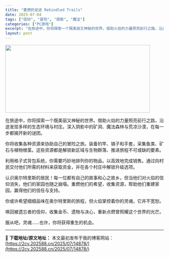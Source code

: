 ```yaml
---
title: "重燃的足迹 Rekindled Trails"
date: 2025-07-04
tags: ["信仰", "冒险", "探索", "魔法"]
categories: ["PC游戏"]
excerpt: "在旅途中，你将探索一个既美丽又神秘的世界。借助火焰的力量照亮前行之路，沿途发现多样的生态环境与村庄。深入阴影中的矿洞、魔法森林与荒凉沙漠，在每一步都揭开新的谜团。 你将收集各种资源来协助自己的冒险之旅。装备钓竿、镐子和手套，采集鱼类、矿石与植物根茎。这些资源都是解锁新区域与生物群落、推进旅程不可或缺&hellip;"
layout: post
---
```


<img class="aligncenter size-full wp-image-14868" src="https://2cy.202588.cn/wp-content/uploads/2025/07/2025070408015070.webp" alt="" width="460" height="215" />

在旅途中，你将探索一个既美丽又神秘的世界。借助火焰的力量照亮前行之路，沿途发现多样的生态环境与村庄。深入阴影中的矿洞、魔法森林与荒凉沙漠，在每一步都揭开新的谜团。

你将收集各种资源来协助自己的冒险之旅。装备钓竿、镐子和手套，采集鱼类、矿石与植物根茎。这些资源都是解锁新区域与生物群落、推进旅程不可或缺的要素。

利用格子式背包系统，你需要巧妙地排列你的物品，以高效地完成销售。通过向村民交付他们所需的材料来获取资金，并在各个村庄中解锁升级选项。

认识奥尔特里斯的居民！每一位都有自己的故事和心之故乡。但当他们对火焰的信仰消失，他们的家园也随之崩塌。重燃他们的希望，收集资源，帮助他们重建家园，赢得他们的信任与支持。

你或许希望细细品味在奥尔特里斯的旅程，但火焰掌控着你的灵魂，它并不宽恕。

唤回被遗忘者的信仰，收集金币、遗物与决心，重新点燃曾照耀这个世界的光芒。

服从吧，灵魂……也许，你将获得重生的机会。

---
📖 **下载地址/原文地址：** 本文最初发布于我的博客网站：[https://2cy.202588.cn/2025/07/14878/](https://2cy.202588.cn/2025/07/14878/)
